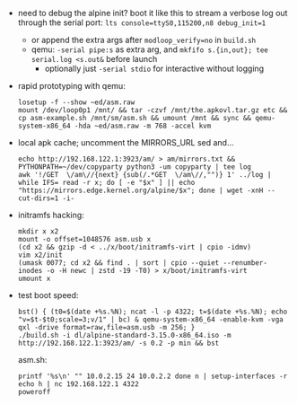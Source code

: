 * need to debug the alpine init? boot it like this to stream a verbose log out through the serial port: `lts console=ttyS0,115200,n8 debug_init=1`
  * or append the extra args after `modloop_verify=no` in `build.sh`
  * qemu: `-serial pipe:s` as extra arg, and `mkfifo s.{in,out}; tee serial.log <s.out&` before launch
    * optionally just `-serial stdio` for interactive without logging

* rapid prototyping with qemu:
  ```
  losetup -f --show ~ed/asm.raw
  mount /dev/loop0p1 /mnt/ && tar -czvf /mnt/the.apkovl.tar.gz etc && cp asm-example.sh /mnt/sm/asm.sh && umount /mnt && sync && qemu-system-x86_64 -hda ~ed/asm.raw -m 768 -accel kvm
  ```

* local apk cache; uncomment the MIRRORS_URL sed and...
  ```
  echo http://192.168.122.1:3923/am/ > am/mirrors.txt && PYTHONPATH=~/dev/copyparty python3 -um copyparty | tee log
  awk '!/GET  \/am\//{next} {sub(/.*GET  \/am\//,"")} 1' ../log | while IFS= read -r x; do [ -e "$x" ] || echo "https://mirrors.edge.kernel.org/alpine/$x"; done | wget -xnH --cut-dirs=1 -i-
  ```

* initramfs hacking:
  ```
  mkdir x x2
  mount -o offset=1048576 asm.usb x
  (cd x2 && gzip -d < ../x/boot/initramfs-virt | cpio -idmv)
  vim x2/init
  (umask 0077; cd x2 && find . | sort | cpio --quiet --renumber-inodes -o -H newc | zstd -19 -T0) > x/boot/initramfs-virt
  umount x
  ```

* test boot speed:
  ```
  bst() { (t0=$(date +%s.%N); ncat -l -p 4322; t=$(date +%s.%N); echo "v=$t-$t0;scale=3;v/1" | bc) & qemu-system-x86_64 -enable-kvm -vga qxl -drive format=raw,file=asm.usb -m 256; }
  ./build.sh -i dl/alpine-standard-3.15.0-x86_64.iso -m http://192.168.122.1:3923/am/ -s 0.2 -p min && bst
  ```
  asm.sh:
  ```
  printf '%s\n' "" 10.0.2.15 24 10.0.2.2 done n | setup-interfaces -r
  echo h | nc 192.168.122.1 4322
  poweroff
  ```
